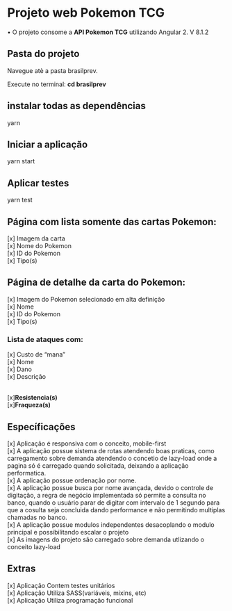 <h1>Projeto web Pokemon TCG</h1>
• O projeto consome a <b>API Pokemon TCG</b> utilizando Angular 2. V 8.1.2 <br>

<h2>Pasta do projeto</h2>
<p>Navegue atè a pasta brasilprev.</p>
Execute no terminal: <b>cd brasilprev</b> <br>

<h2>instalar todas as dependências</h2>

yarn 

<h2>Iniciar a aplicação</h2>

yarn start

<h2>Aplicar testes</h2>

yarn test<br>

<h2>Página com lista somente das cartas Pokemon:</h2>

[x] Imagem da carta <br>
[x] Nome do Pokemon  <br>
[x] ID do Pokemon <br>
[x] Tipo(s)<br>
<h2>Página de detalhe da carta do Pokemon:</h2>

[x] Imagem do Pokemon selecionado em alta definição <br>
[x] Nome <br>
[x] ID do Pokemon <br>
[x] Tipo(s) <br>

<h3>Lista de ataques com:</h3>
[x] Custo de “mana” <br>
[x] Nome <br>
[x] Dano <br>
[x] Descrição<br><br>

[x]<b>Resistencia(s)</b><br>
[x]<b>Fraqueza(s)</b>

<h2>Específicações</h2>

[x] Aplicação é responsiva com o conceito, mobile-first<br>
[x] A aplicação possue sistema de rotas atendendo boas praticas, como carregamento sobre demanda atendendo o concetio de lazy-load onde a pagina só é carregado quando solicitada, deixando a aplicação performatica.<br>
[x] A aplicação possue ordenação por nome.<br>
[x] A aplicação possue busca por nome avançada, devido o controle de digitação, a regra de negócio implementada só permite a consulta no banco, quando o usuário parar de digitar com intervalo de 1 segundo para que a cosulta seja concluida dando performance e não permitindo multiplas chamadas no banco. <br>
[x] A aplicação possue modulos independentes desacoplando o modulo principal e possibilitando escalar o projeto<br>
[x] As imagens do projeto são carregado sobre demanda utlizando o conceito lazy-load<br>

<h2>Extras</h2>

[x] Aplicação Contem testes unitários<br>
[x] Aplicação Utiliza SASS(variáveis, mixins, etc)<br>
[x] Aplicação Utiliza programação funcional<br>
